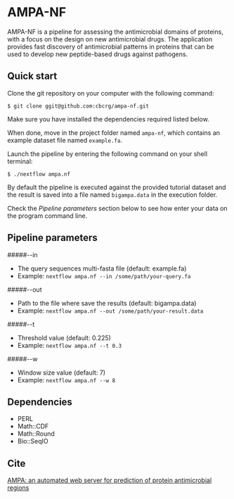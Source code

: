 AMPA-NF
=======

AMPA-NF is a pipeline for assessing the antimicrobial domains of proteins, 
with a focus on the design on new antimicrobial drugs. The application provides fast discovery of 
antimicrobial patterns in proteins that can be used to develop new peptide-based drugs against pathogens. 


Quick start 
-----------

Clone the git repository on your computer with the following command:

    $ git clone ggit@github.com:cbcrg/ampa-nf.git
    

Make sure you have installed the dependencies required listed below. 


When done, move in the project folder named `ampa-nf`, 
which contains an example dataset file named `example.fa`. 

Launch the pipeline by entering the following command 
on your shell terminal:

    $ ./nextflow ampa.nf
    

By default the pipeline is executed against the provided tutorial dataset and the result is saved into
a file named `bigampa.data` in the execution folder.

Check the *Pipeline parameters*  section below to see how enter your data on the program command line.    


Pipeline parameters
-------------------

#####--in

  * The query sequences multi-fasta file (default: example.fa)
  * Example: `nextflow ampa.nf --in /some/path/your-query.fa`
  
  
#####--out

  * Path to the file where save the results (default: bigampa.data)
  * Example: `nextflow ampa.nf --out /some/path/your-result.data`
  
  
#####--t

  * Threshold value (default: 0.225)
  * Example: `nextflow ampa.nf --t 0.3`  


#####--w

  * Window size value (default: 7)
  * Example: `nextflow ampa.nf --w 8`   


Dependencies 
------------

- PERL
- Math::CDF
- Math::Round 
- Bio::SeqIO


Cite
----

[AMPA: an automated web server for prediction of protein antimicrobial regions](http://bioinformatics.oxfordjournals.org/content/28/1/130.long)